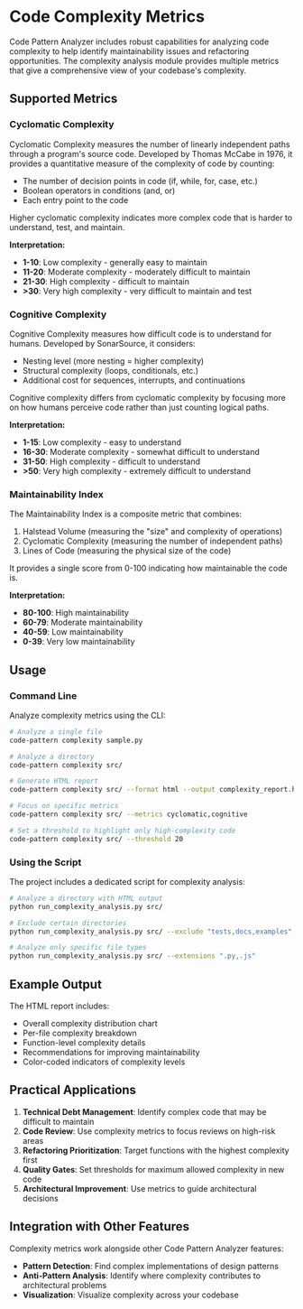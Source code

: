 # Code Complexity Metrics

Code Pattern Analyzer includes robust capabilities for analyzing code complexity to help identify maintainability issues and refactoring opportunities. The complexity analysis module provides multiple metrics that give a comprehensive view of your codebase's complexity.

## Supported Metrics

### Cyclomatic Complexity

Cyclomatic Complexity measures the number of linearly independent paths through a program's source code. Developed by Thomas McCabe in 1976, it provides a quantitative measure of the complexity of code by counting:

- The number of decision points in code (if, while, for, case, etc.)
- Boolean operators in conditions (and, or)
- Each entry point to the code

Higher cyclomatic complexity indicates more complex code that is harder to understand, test, and maintain.

**Interpretation:**
- **1-10**: Low complexity - generally easy to maintain
- **11-20**: Moderate complexity - moderately difficult to maintain
- **21-30**: High complexity - difficult to maintain
- **>30**: Very high complexity - very difficult to maintain and test

### Cognitive Complexity

Cognitive Complexity measures how difficult code is to understand for humans. Developed by SonarSource, it considers:

- Nesting level (more nesting = higher complexity)
- Structural complexity (loops, conditionals, etc.)
- Additional cost for sequences, interrupts, and continuations

Cognitive complexity differs from cyclomatic complexity by focusing more on how humans perceive code rather than just counting logical paths.

**Interpretation:**
- **1-15**: Low complexity - easy to understand
- **16-30**: Moderate complexity - somewhat difficult to understand
- **31-50**: High complexity - difficult to understand
- **>50**: Very high complexity - extremely difficult to understand

### Maintainability Index

The Maintainability Index is a composite metric that combines:

1. Halstead Volume (measuring the "size" and complexity of operations)
2. Cyclomatic Complexity (measuring the number of independent paths)
3. Lines of Code (measuring the physical size of the code)

It provides a single score from 0-100 indicating how maintainable the code is.

**Interpretation:**
- **80-100**: High maintainability
- **60-79**: Moderate maintainability
- **40-59**: Low maintainability
- **0-39**: Very low maintainability

## Usage

### Command Line

Analyze complexity metrics using the CLI:

```bash
# Analyze a single file
code-pattern complexity sample.py

# Analyze a directory
code-pattern complexity src/

# Generate HTML report
code-pattern complexity src/ --format html --output complexity_report.html

# Focus on specific metrics
code-pattern complexity src/ --metrics cyclomatic,cognitive

# Set a threshold to highlight only high-complexity code
code-pattern complexity src/ --threshold 20
```

### Using the Script

The project includes a dedicated script for complexity analysis:

```bash
# Analyze a directory with HTML output
python run_complexity_analysis.py src/

# Exclude certain directories
python run_complexity_analysis.py src/ --exclude "tests,docs,examples"

# Analyze only specific file types
python run_complexity_analysis.py src/ --extensions ".py,.js"
```

## Example Output

The HTML report includes:

- Overall complexity distribution chart
- Per-file complexity breakdown
- Function-level complexity details
- Recommendations for improving maintainability
- Color-coded indicators of complexity levels

## Practical Applications

1. **Technical Debt Management**: Identify complex code that may be difficult to maintain
2. **Code Review**: Use complexity metrics to focus reviews on high-risk areas
3. **Refactoring Prioritization**: Target functions with the highest complexity first
4. **Quality Gates**: Set thresholds for maximum allowed complexity in new code
5. **Architectural Improvement**: Use metrics to guide architectural decisions

## Integration with Other Features

Complexity metrics work alongside other Code Pattern Analyzer features:

- **Pattern Detection**: Find complex implementations of design patterns
- **Anti-Pattern Analysis**: Identify where complexity contributes to architectural problems
- **Visualization**: Visualize complexity across your codebase